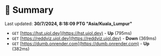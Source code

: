 # 📖 Summary
Last updated: **30/7/2024, 8:18:09 PTG "Asia/Kuala_Lumpur"**

- `GET` [https://hst.ujol.dev](https://hst.ujol.dev) - **Up** (795ms)
- `GET` [https://reddviz.ujol.dev](https://reddviz.ujol.dev) - **Down** (369ms)
- `GET` [https://dumb.onrender.com](https://dumb.onrender.com) - **Up** (382ms)
